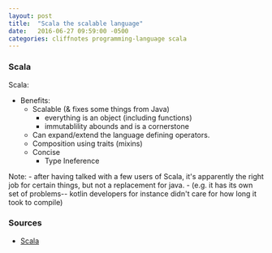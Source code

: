 ```yaml
---
layout: post
title:  "Scala the scalable language"
date:   2016-06-27 09:59:00 -0500
categories: cliffnotes programming-language scala
---
```


### Scala ###

Scala:

 - Benefits:
   - Scalable (& fixes some things from Java)
     + everything is an object (including functions)
     + immutablility abounds and is a cornerstone
   - Can expand/extend the language defining operators.
   - Composition using traits (mixins)
   - Concise
   	 + Type Ineference


Note: 
    - after having talked with a few users of Scala, it's apparently the right job for certain things, but not a replacement for java.
    - (e.g. it has its own set of problems-- kotlin developers for instance didn't care for how long it took to compile)


### Sources ###
  - [Scala]


[Scala]: https://www.safaribooksonline.com/library/view/programming-in-scala/9780981531687/a-scalable-language.html
